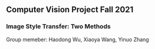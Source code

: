 ## Computer Vision Project Fall 2021
### Image Style Transfer: Two Methods


Group memeber: Haodong Wu, Xiaoya Wang, Yinuo Zhang
